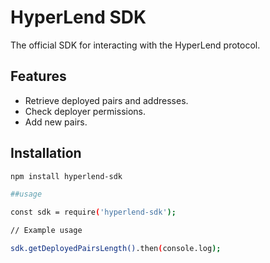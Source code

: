 # HyperLend SDK

The official SDK for interacting with the HyperLend protocol.

## Features
- Retrieve deployed pairs and addresses.
- Check deployer permissions.
- Add new pairs.

## Installation
```bash
npm install hyperlend-sdk

##usage

const sdk = require('hyperlend-sdk');

// Example usage

sdk.getDeployedPairsLength().then(console.log);